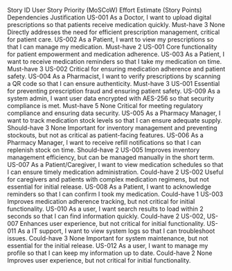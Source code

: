 Story ID	User Story	Priority (MoSCoW)	Effort Estimate (Story Points)	Dependencies	Justification
US-001	As a Doctor, I want to upload digital prescriptions so that patients receive medication quickly.	Must-have	3	None	Directly addresses the need for efficient prescription management, critical for patient care.
US-002	As a Patient, I want to view my prescriptions so that I can manage my medication.	Must-have	2	US-001	Core functionality for patient empowerment and medication adherence.
US-003	As a Patient, I want to receive medication reminders so that I take my medication on time.	Must-have	3	US-002	Critical for ensuring medication adherence and patient safety.
US-004	As a Pharmacist, I want to verify prescriptions by scanning a QR code so that I can ensure authenticity.	Must-have	3	US-001	Essential for preventing prescription fraud and ensuring patient safety.
US-009	As a system admin, I want user data encrypted with AES-256 so that security compliance is met.	Must-have	5	None	Critical for meeting regulatory compliance and ensuring data security.
US-005	As a Pharmacy Manager, I want to track medication stock levels so that I can ensure adequate supply.	Should-have	3	None	Important for inventory management and preventing stockouts, but not as critical as patient-facing features.
US-006	As a Pharmacy Manager, I want to receive refill notifications so that I can replenish stock on time.	Should-have	2	US-005	Improves inventory management efficiency, but can be managed manually in the short term.
US-007	As a Patient/Caregiver, I want to view medication schedules so that I can ensure timely medication administration.	Could-have	2	US-002	Useful for caregivers and patients with complex medication regimens, but not essential for initial release.
US-008	As a Patient, I want to acknowledge reminders so that I can confirm I took my medication.	Could-have	1	US-003	Improves medication adherence tracking, but not critical for initial functionality.
US-010	As a user, I want search results to load within 2 seconds so that I can find information quickly.	Could-have	2	US-002, US-007	Enhances user experience, but not critical for initial functionality.
US-011	As a IT support, I want to view system logs so that I can troubleshoot issues.	Could-have	3	None	Important for system maintenance, but not essential for the initial release.
US-012	As a user, I want to manage my profile so that I can keep my information up to date.	Could-have	2	None	Improves user experience, but not critical for initial functionality.
